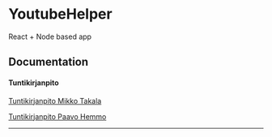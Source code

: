 # YoutubeHelper
React + Node based app

## Documentation

#### Tuntikirjanpito

[Tuntikirjanpito Mikko Takala](https://github.com/Pate1337/YoutubeHelper/blob/master/documentation/tuntikirjanpito/MikkoTakala.md)

[Tuntikirjanpito Paavo Hemmo](https://github.com/Pate1337/YoutubeHelper/blob/master/documentation/tuntikirjanpito/PaavoHemmo.md)

--------------------------------


